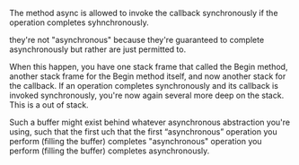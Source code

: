 The method async is allowed to invoke the callback synchronously if the operation completes syhnchronously.

they're not "asynchronous" because they're guaranteed to complete asynchronously but rather are just permitted to.

When this happen, you have one stack frame that called the Begin method, another stack frame for the Begin method itself, and now another stack for the callback. If an operation completes synchronously and its callback is invoked synchronously, you're now again several more deep on the stack. This is a out of stack.


Such a buffer might exist behind whatever asynchronous abstraction you're using, such that the first uch that the first “asynchronous” operation you perform (filling the buffer) completes "asynchronous" operation you perform (filling the buffer) completes asynchronously.
